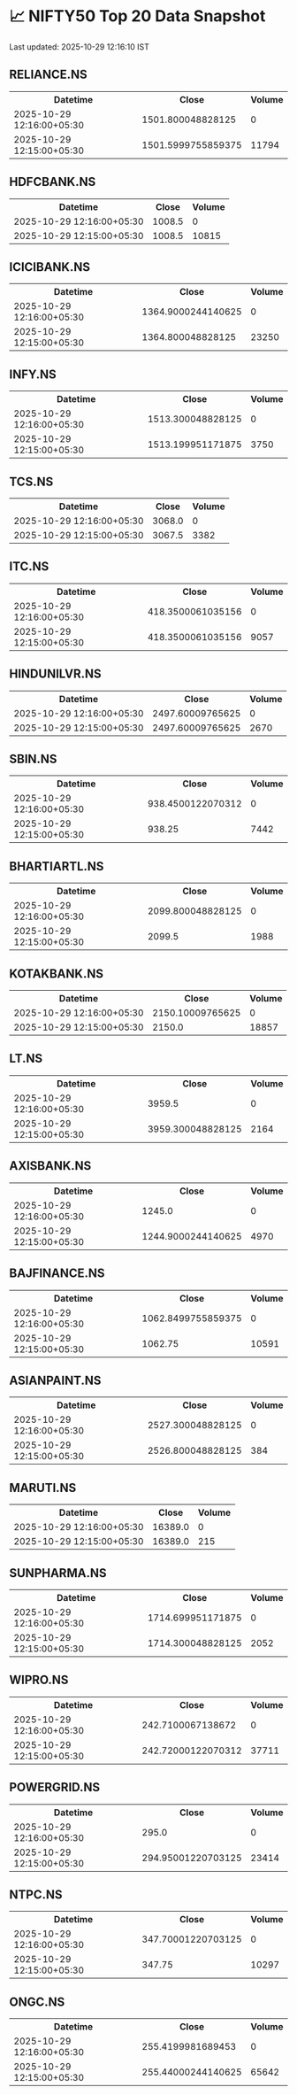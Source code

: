 # 📈 NIFTY50 Top 20 Data Snapshot

Last updated: 2025-10-29 12:16:10 IST

## RELIANCE.NS

<table>
  <tr><th>Datetime</th><th>Close</th><th>Volume</th></tr>
  <tr><td>2025-10-29 12:16:00+05:30</td><td>1501.800048828125</td><td>0</td></tr>
  <tr><td>2025-10-29 12:15:00+05:30</td><td>1501.5999755859375</td><td>11794</td></tr>
</table>

## HDFCBANK.NS

<table>
  <tr><th>Datetime</th><th>Close</th><th>Volume</th></tr>
  <tr><td>2025-10-29 12:16:00+05:30</td><td>1008.5</td><td>0</td></tr>
  <tr><td>2025-10-29 12:15:00+05:30</td><td>1008.5</td><td>10815</td></tr>
</table>

## ICICIBANK.NS

<table>
  <tr><th>Datetime</th><th>Close</th><th>Volume</th></tr>
  <tr><td>2025-10-29 12:16:00+05:30</td><td>1364.9000244140625</td><td>0</td></tr>
  <tr><td>2025-10-29 12:15:00+05:30</td><td>1364.800048828125</td><td>23250</td></tr>
</table>

## INFY.NS

<table>
  <tr><th>Datetime</th><th>Close</th><th>Volume</th></tr>
  <tr><td>2025-10-29 12:16:00+05:30</td><td>1513.300048828125</td><td>0</td></tr>
  <tr><td>2025-10-29 12:15:00+05:30</td><td>1513.199951171875</td><td>3750</td></tr>
</table>

## TCS.NS

<table>
  <tr><th>Datetime</th><th>Close</th><th>Volume</th></tr>
  <tr><td>2025-10-29 12:16:00+05:30</td><td>3068.0</td><td>0</td></tr>
  <tr><td>2025-10-29 12:15:00+05:30</td><td>3067.5</td><td>3382</td></tr>
</table>

## ITC.NS

<table>
  <tr><th>Datetime</th><th>Close</th><th>Volume</th></tr>
  <tr><td>2025-10-29 12:16:00+05:30</td><td>418.3500061035156</td><td>0</td></tr>
  <tr><td>2025-10-29 12:15:00+05:30</td><td>418.3500061035156</td><td>9057</td></tr>
</table>

## HINDUNILVR.NS

<table>
  <tr><th>Datetime</th><th>Close</th><th>Volume</th></tr>
  <tr><td>2025-10-29 12:16:00+05:30</td><td>2497.60009765625</td><td>0</td></tr>
  <tr><td>2025-10-29 12:15:00+05:30</td><td>2497.60009765625</td><td>2670</td></tr>
</table>

## SBIN.NS

<table>
  <tr><th>Datetime</th><th>Close</th><th>Volume</th></tr>
  <tr><td>2025-10-29 12:16:00+05:30</td><td>938.4500122070312</td><td>0</td></tr>
  <tr><td>2025-10-29 12:15:00+05:30</td><td>938.25</td><td>7442</td></tr>
</table>

## BHARTIARTL.NS

<table>
  <tr><th>Datetime</th><th>Close</th><th>Volume</th></tr>
  <tr><td>2025-10-29 12:16:00+05:30</td><td>2099.800048828125</td><td>0</td></tr>
  <tr><td>2025-10-29 12:15:00+05:30</td><td>2099.5</td><td>1988</td></tr>
</table>

## KOTAKBANK.NS

<table>
  <tr><th>Datetime</th><th>Close</th><th>Volume</th></tr>
  <tr><td>2025-10-29 12:16:00+05:30</td><td>2150.10009765625</td><td>0</td></tr>
  <tr><td>2025-10-29 12:15:00+05:30</td><td>2150.0</td><td>18857</td></tr>
</table>

## LT.NS

<table>
  <tr><th>Datetime</th><th>Close</th><th>Volume</th></tr>
  <tr><td>2025-10-29 12:16:00+05:30</td><td>3959.5</td><td>0</td></tr>
  <tr><td>2025-10-29 12:15:00+05:30</td><td>3959.300048828125</td><td>2164</td></tr>
</table>

## AXISBANK.NS

<table>
  <tr><th>Datetime</th><th>Close</th><th>Volume</th></tr>
  <tr><td>2025-10-29 12:16:00+05:30</td><td>1245.0</td><td>0</td></tr>
  <tr><td>2025-10-29 12:15:00+05:30</td><td>1244.9000244140625</td><td>4970</td></tr>
</table>

## BAJFINANCE.NS

<table>
  <tr><th>Datetime</th><th>Close</th><th>Volume</th></tr>
  <tr><td>2025-10-29 12:16:00+05:30</td><td>1062.8499755859375</td><td>0</td></tr>
  <tr><td>2025-10-29 12:15:00+05:30</td><td>1062.75</td><td>10591</td></tr>
</table>

## ASIANPAINT.NS

<table>
  <tr><th>Datetime</th><th>Close</th><th>Volume</th></tr>
  <tr><td>2025-10-29 12:16:00+05:30</td><td>2527.300048828125</td><td>0</td></tr>
  <tr><td>2025-10-29 12:15:00+05:30</td><td>2526.800048828125</td><td>384</td></tr>
</table>

## MARUTI.NS

<table>
  <tr><th>Datetime</th><th>Close</th><th>Volume</th></tr>
  <tr><td>2025-10-29 12:16:00+05:30</td><td>16389.0</td><td>0</td></tr>
  <tr><td>2025-10-29 12:15:00+05:30</td><td>16389.0</td><td>215</td></tr>
</table>

## SUNPHARMA.NS

<table>
  <tr><th>Datetime</th><th>Close</th><th>Volume</th></tr>
  <tr><td>2025-10-29 12:16:00+05:30</td><td>1714.699951171875</td><td>0</td></tr>
  <tr><td>2025-10-29 12:15:00+05:30</td><td>1714.300048828125</td><td>2052</td></tr>
</table>

## WIPRO.NS

<table>
  <tr><th>Datetime</th><th>Close</th><th>Volume</th></tr>
  <tr><td>2025-10-29 12:16:00+05:30</td><td>242.7100067138672</td><td>0</td></tr>
  <tr><td>2025-10-29 12:15:00+05:30</td><td>242.72000122070312</td><td>37711</td></tr>
</table>

## POWERGRID.NS

<table>
  <tr><th>Datetime</th><th>Close</th><th>Volume</th></tr>
  <tr><td>2025-10-29 12:16:00+05:30</td><td>295.0</td><td>0</td></tr>
  <tr><td>2025-10-29 12:15:00+05:30</td><td>294.95001220703125</td><td>23414</td></tr>
</table>

## NTPC.NS

<table>
  <tr><th>Datetime</th><th>Close</th><th>Volume</th></tr>
  <tr><td>2025-10-29 12:16:00+05:30</td><td>347.70001220703125</td><td>0</td></tr>
  <tr><td>2025-10-29 12:15:00+05:30</td><td>347.75</td><td>10297</td></tr>
</table>

## ONGC.NS

<table>
  <tr><th>Datetime</th><th>Close</th><th>Volume</th></tr>
  <tr><td>2025-10-29 12:16:00+05:30</td><td>255.4199981689453</td><td>0</td></tr>
  <tr><td>2025-10-29 12:15:00+05:30</td><td>255.44000244140625</td><td>65642</td></tr>
</table>

